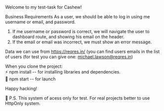 Welcome to my test-task for Cashew!

Business Requirements
As a user, we should be able to log in using me username or email, and password.
1. If me username or password is correct, we will navigate the user to dashboard
route, and showing his email on the header.
2. If the email or email was incorrect, we must show an error message.

Data we can use from https://reqres.in/ (you can find users emails in the list of users (for test you can give one: michael.lawson@reqres.in)

When you clone the project:
<br/>
:zap: npm install -- for installing libraries and dependencies.
<br/>
:rocket: npm start -- for launch

Happy hacking!


:rotating_light: P.S. This system of acess only for test. 
For real projects better to use HttpOnly system.
